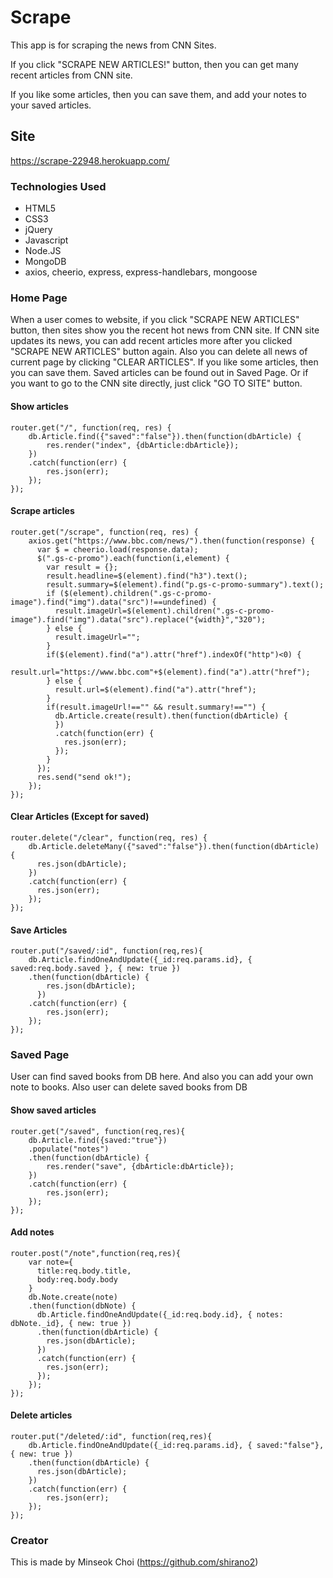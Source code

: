 # Scrape

This app is for scraping the news from CNN Sites.

If you click "SCRAPE NEW ARTICLES!" button, then you can get many recent articles from CNN site.

If you like some articles, then you can save them, and add your notes to your saved articles.


## Site
https://scrape-22948.herokuapp.com/


### Technologies Used

* HTML5
* CSS3
* jQuery
* Javascript
* Node.JS
* MongoDB
* axios, cheerio, express, express-handlebars, mongoose


### Home Page 

When a user comes to website, if you click "SCRAPE NEW ARTICLES" button, then sites show you the recent hot news from CNN site.
If CNN site updates its news, you can add recent articles more after you clicked "SCRAPE NEW ARTICLES" button again.
Also you can delete all news of current page by clicking "CLEAR ARTICLES".
If you like some articles, then you can save them. Saved articles can be found out in Saved Page.
Or if you want to go to the CNN site directly, just click "GO TO SITE" button.

#### Show articles

```
router.get("/", function(req, res) {
    db.Article.find({"saved":"false"}).then(function(dbArticle) {
        res.render("index", {dbArticle:dbArticle});
    })
    .catch(function(err) {
        res.json(err);
    });
});
```

#### Scrape articles

```
router.get("/scrape", function(req, res) {
    axios.get("https://www.bbc.com/news/").then(function(response) {
      var $ = cheerio.load(response.data);
      $(".gs-c-promo").each(function(i,element) {
        var result = {};
        result.headline=$(element).find("h3").text();
        result.summary=$(element).find("p.gs-c-promo-summary").text();
        if ($(element).children(".gs-c-promo-image").find("img").data("src")!==undefined) {
          result.imageUrl=$(element).children(".gs-c-promo-image").find("img").data("src").replace("{width}","320");
        } else {
          result.imageUrl="";
        }
        if($(element).find("a").attr("href").indexOf("http")<0) {
          result.url="https://www.bbc.com"+$(element).find("a").attr("href");
        } else {
          result.url=$(element).find("a").attr("href");
        }
        if(result.imageUrl!=="" && result.summary!=="") {
          db.Article.create(result).then(function(dbArticle) {
          })
          .catch(function(err) {
            res.json(err);
          });
        }
      });
      res.send("send ok!");
    });
});
```

#### Clear Articles (Except for saved)

```
router.delete("/clear", function(req, res) {
    db.Article.deleteMany({"saved":"false"}).then(function(dbArticle) {
      res.json(dbArticle);
    })
    .catch(function(err) {
      res.json(err);
    });
});
```

#### Save Articles 

```
router.put("/saved/:id", function(req,res){
    db.Article.findOneAndUpdate({_id:req.params.id}, { saved:req.body.saved }, { new: true })
    .then(function(dbArticle) {
        res.json(dbArticle);
      })
    .catch(function(err) {
        res.json(err);
    });
});
```


### Saved Page

User can find saved books from DB here. And also you can add your own note to books. Also user can delete saved books from DB

#### Show saved articles

```
router.get("/saved", function(req,res){
    db.Article.find({saved:"true"})
    .populate("notes")
    .then(function(dbArticle) {
        res.render("save", {dbArticle:dbArticle});
    })
    .catch(function(err) {
        res.json(err);
    });
});
```

#### Add notes

```
router.post("/note",function(req,res){
    var note={
      title:req.body.title,
      body:req.body.body
    }
    db.Note.create(note)
    .then(function(dbNote) {
      db.Article.findOneAndUpdate({_id:req.body.id}, { notes: dbNote._id}, { new: true })
      .then(function(dbArticle) {
        res.json(dbArticle);
      })
      .catch(function(err) {
        res.json(err);
      });
    });
});
```


#### Delete articles

```
router.put("/deleted/:id", function(req,res){
    db.Article.findOneAndUpdate({_id:req.params.id}, { saved:"false"}, { new: true })
    .then(function(dbArticle) {
      res.json(dbArticle);
    })
    .catch(function(err) {
        res.json(err);
    });
});
```

### Creator
This is made by Minseok Choi (https://github.com/shirano2)

